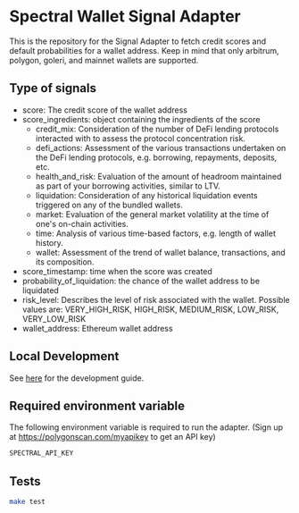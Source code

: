# Spectral Wallet Signal Adapter

This is the repository for the Signal Adapter to fetch credit scores and default probabilities for a wallet address.
Keep in mind that only arbitrum, polygon, goleri, and mainnet wallets are supported.

## Type of signals

- score: The credit score of the wallet address
- score_ingredients: object containing the ingredients of the score
  - credit_mix: Consideration of the number of DeFi lending protocols interacted with to assess the protocol concentration risk.
  - defi_actions: Assessment of the various transactions undertaken on the DeFi lending protocols, e.g. borrowing, repayments, deposits, etc.
  - health_and_risk: Evaluation of the amount of headroom maintained as part of your borrowing activities, similar to LTV.
  - liquidation: Consideration of any historical liquidation events triggered on any of the bundled wallets.
  - market: Evaluation of the general market volatility at the time of one's on-chain activities.
  - time: Analysis of various time-based factors, e.g. length of wallet history.
  - wallet: Assessment of the trend of wallet balance, transactions, and its composition.
- score_timestamp: time when the score was created
- probability_of_liquidation: the chance of the wallet address to be liquidated
- risk_level: Describes the level of risk associated with the wallet. Possible values are: VERY_HIGH_RISK, HIGH_RISK, MEDIUM_RISK, LOW_RISK, VERY_LOW_RISK
- wallet_address: Ethereum wallet address

## Local Development

See [here](../../../docs/getting_started.md) for the development guide.

## Required environment variable

The following environment variable is required to run the adapter.
(Sign up at https://polygonscan.com/myapikey to get an API key)

```bash
SPECTRAL_API_KEY
```

## Tests

```bash
make test
```

